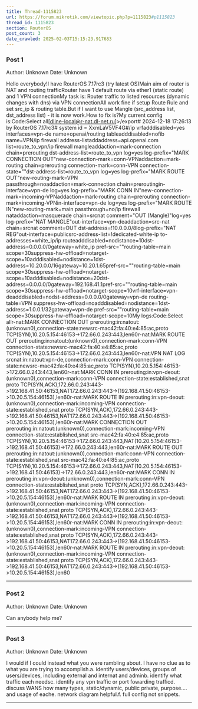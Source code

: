 ```yaml
---
title: Thread-1115823
url: https://forum.mikrotik.com/viewtopic.php?p=1115823#p1115823
thread_id: 1115823
section: RouterOS
post_count: 3
date_crawled: 2025-02-03T15:15:23.917683
---
```


### Post 1
Author: Unknown
Date: Unknown

Hello everybody!I have RouterOS 7.17rc3 (try latest OS)Main aim of router is NAT and routing trafficRouter have 1 default route via ether1 (static route) and 1 VPN connectionMy task is: Router traffic to listed resources (dynamic changes with dns) via VPN connectionAll work fine if setup Route Rule and set src_ip & routing table.But if I want to use Mangle (src_address list, dst_address list) - it is now work.How to fix is?My current config is:Code:Select all[dline-local@r-nat.dl-net.ru]>/export# 2024-12-18 17:26:13 by RouterOS 7.17rc3# system id = XxmLaV5VF4G#/ip vrfadddisabled=yes interfaces=vpn-de name=openai/routing tableadddisabled=nofib name=VPN/ip firewall address-listaddaddress=api.openai.com list=route_to_vpn/ip firewall mangleaddaction=mark-connection chain=prerouting dst-address-list=route_to_vpn log=yes log-prefix="MARK CONNECTION OUT"new-connection-mark=conn-VPNaddaction=mark-routing chain=prerouting connection-mark=conn-VPN connection-state=""dst-address-list=route_to_vpn log=yes log-prefix="MARK ROUTE OUT"new-routing-mark=VPN \
    passthrough=noaddaction=mark-connection chain=preroutingin-interface=vpn-de log=yes log-prefix="MARK CONN IN"new-connection-mark=incoming-VPNaddaction=mark-routing chain=prerouting connection-mark=incoming-VPNin-interface=vpn-de log=yes log-prefix="MARK ROUTE IN"new-routing-mark=main passthrough=no/ip firewall nataddaction=masquerade chain=srcnat comment="OUT (Mangle)"log=yes log-prefix="NAT MANGLE"out-interface=vpn-deaddaction=src-nat chain=srcnat comment=OUT dst-address=!10.0.0.0/8log-prefix="NAT REG"out-interface=publicsrc-address-list=!dedicated-white-ip to-addresses=white_ip/ip routeadddisabled=nodistance=10dst-address=0.0.0.0/0gateway=white_ip pref-src=""routing-table=main scope=30suppress-hw-offload=notarget-scope=10adddisabled=nodistance=1dst-address=10.20.0.0/16gateway=10.20.1.65pref-src=""routing-table=main scope=30suppress-hw-offload=notarget-scope=10adddisabled=nodistance=20dst-address=0.0.0.0/0gateway=192.168.41.1pref-src=""routing-table=main scope=30suppress-hw-offload=notarget-scope=10vrf-interface=vpn-deadddisabled=nodst-address=0.0.0.0/0gateway=vpn-de routing-table=VPN suppress-hw-offload=noadddisabled=nodistance=1dst-address=1.0.0.1/32gateway=vpn-de pref-src=""routing-table=main scope=30suppress-hw-offload=notarget-scope=10My logs:Code:Select allr-nat:MARK CONNECTION OUT prerouting:in:natout:(unknown0),connection-state:newsrc-mac42:fa:40:e4:85:ac,proto TCP(SYN),10.20.5.154:46153->172.66.0.243:443,len60r-nat:MARK ROUTE OUT prerouting:in:natout:(unknown0),connection-mark:conn-VPN connection-state:newsrc-mac42:fa:40:e4:85:ac,proto TCP(SYN),10.20.5.154:46153->172.66.0.243:443,len60r-nat:VPN NAT LOG srcnat:in:natout:vpn-de,connection-mark:conn-VPN connection-state:newsrc-mac42:fa:40:e4:85:ac,proto TCP(SYN),10.20.5.154:46153->172.66.0.243:443,len60r-nat:MARK CONN IN prerouting:in:vpn-deout:(unknown0),connection-mark:conn-VPN connection-state:established,snat proto TCP(SYN,ACK),172.66.0.243:443->192.168.41.50:46153,NAT172.66.0.243:443->(192.168.41.50:46153->10.20.5.154:46153),len60r-nat:MARK ROUTE IN prerouting:in:vpn-deout:(unknown0),connection-mark:incoming-VPN connection-state:established,snat proto TCP(SYN,ACK),172.66.0.243:443->192.168.41.50:46153,NAT172.66.0.243:443->(192.168.41.50:46153->10.20.5.154:46153),len60r-nat:MARK CONNECTION OUT prerouting:in:natout:(unknown0),connection-mark:incoming-VPN connection-state:established,snat src-mac42:fa:40:e4:85:ac,proto TCP(SYN),10.20.5.154:46153->172.66.0.243:443,NAT(10.20.5.154:46153->192.168.41.50:46153)->172.66.0.243:443,len60r-nat:MARK ROUTE OUT prerouting:in:natout:(unknown0),connection-mark:conn-VPN connection-state:established,snat src-mac42:fa:40:e4:85:ac,proto TCP(SYN),10.20.5.154:46153->172.66.0.243:443,NAT(10.20.5.154:46153->192.168.41.50:46153)->172.66.0.243:443,len60r-nat:MARK CONN IN prerouting:in:vpn-deout:(unknown0),connection-mark:conn-VPN connection-state:established,snat proto TCP(SYN,ACK),172.66.0.243:443->192.168.41.50:46153,NAT172.66.0.243:443->(192.168.41.50:46153->10.20.5.154:46153),len60r-nat:MARK ROUTE IN prerouting:in:vpn-deout:(unknown0),connection-mark:incoming-VPN connection-state:established,snat proto TCP(SYN,ACK),172.66.0.243:443->192.168.41.50:46153,NAT172.66.0.243:443->(192.168.41.50:46153->10.20.5.154:46153),len60r-nat:MARK CONN IN prerouting:in:vpn-deout:(unknown0),connection-mark:incoming-VPN connection-state:established,snat proto TCP(SYN,ACK),172.66.0.243:443->192.168.41.50:46153,NAT172.66.0.243:443->(192.168.41.50:46153->10.20.5.154:46153),len60r-nat:MARK ROUTE IN prerouting:in:vpn-deout:(unknown0),connection-mark:incoming-VPN connection-state:established,snat proto TCP(SYN,ACK),172.66.0.243:443->192.168.41.50:46153,NAT172.66.0.243:443->(192.168.41.50:46153->10.20.5.154:46153),len60

---
### Post 2
Author: Unknown
Date: Unknown

Can anybody help me?

---
### Post 3
Author: Unknown
Date: Unknown

I would if I could instead what you were rambling about.  I have no clue as to what you are trying to accomplish.a. identify users/devices, groups of users/devices, including external and internat and adminb. identify what traffic each needsc.  identify any vpn traffic or port fowarding trafficd.  discuss WANS how many types,  static/dynamic, public  private, purpose.... and usage of eache. network diagram helpful.f. full config not snippets.

---
